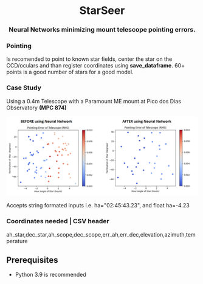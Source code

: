 
<h1 align="center">StarSeer</h1>
<h3 align="center">Neural Networks minimizing mount telescope pointing errors.</h3>

<h3>Pointing</h3>
<p>
Is recomended to point to known star fields, center the star on the CCD/oculars and than register coordinates using <b>save_dataframe</b>. 60+ points is a good number of stars for a good model.
</p>

<h3>Case Study</h3>
<p>Using a 0.4m Telescope with a Paramount ME mount at Pico dos Dias Observatory <b>(MPC 874)</b></p>
<img src="graphs.png" alt="graphs">

<p>Accepts string formated inputs i.e. ha="02:45:43.23", and float ha=-4.23</p>

<h3>Coordinates needed | CSV header</h3>
<p>
ah_star,dec_star,ah_scope,dec_scope,err_ah,err_dec,elevation,azimuth,temperature
</p>

## Prerequisites

* Python 3.9 is recommended


